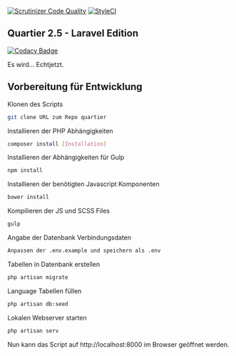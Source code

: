 [![Scrutinizer Code Quality](https://scrutinizer-ci.com/g/rygos/rmarchiv/badges/quality-score.png?b=master)](https://scrutinizer-ci.com/g/rygos/rmarchiv/?branch=master)
[![StyleCI](https://styleci.io/repos/80870043/shield?branch=master)](https://styleci.io/repos/80870043)

## Quartier 2.5 - Laravel Edition

[![Codacy Badge](https://api.codacy.com/project/badge/Grade/917c606317db4fa5b1c9c2643fc2ea57)](https://www.codacy.com/app/rygos/rmarchiv?utm_source=github.com&utm_medium=referral&utm_content=rygos/rmarchiv&utm_campaign=badger)

Es wird... Echtjetzt.

## Vorbereitung für Entwicklung
Klonen des Scripts
```bash
git clone URL zum Repo quartier
```
Installieren der PHP Abhängigkeiten
```bash
composer install [Installation]
```
Installieren der Abhängigkeiten für Gulp
```bash
npm install
```
Installieren der benötigten Javascript Komponenten
```bash
bower install
```
Kompilieren der JS und SCSS Files
```bash
gulp
```
Angabe der Datenbank Verbindungsdaten
```bash
Anpassen der .env.example und speichern als .env
```
Tabellen in Datenbank erstellen
```bash
php artisan migrate
```
Language Tabellen füllen
```bash
php artisan db:seed
```
Lokalen Webserver starten
```bash
php artisan serv
```

Nun kann das Script auf http://localhost:8000 im Browser geöffnet werden.